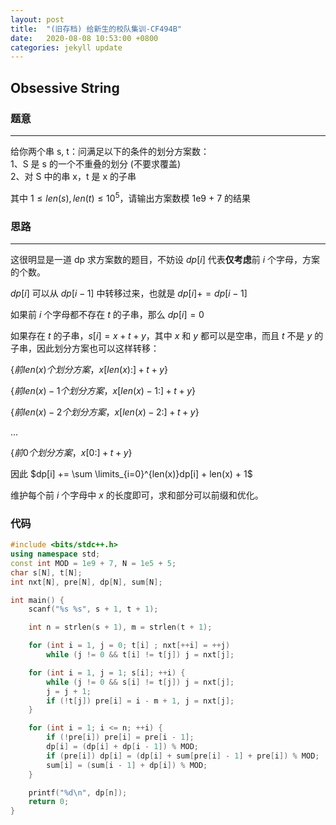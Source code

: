 ```yaml
---
layout: post
title:  "(旧存档) 给新生的校队集训-CF494B"
date:   2020-08-08 10:53:00 +0800
categories: jekyll update
---
```

## Obsessive String

### 题意

---
给你两个串 s, t：问满足以下的条件的划分方案数：  
1、S 是 s 的一个不重叠的划分 (不要求覆盖)  
2、对 S 中的串 x，t 是 x 的子串

其中 $1\le len(s), len(t)\le10^5$，请输出方案数模 1e9 + 7 的结果

### 思路

---
这很明显是一道 dp 求方案数的题目，不妨设 $dp[i]$ 代表**仅考虑**前 $i$ 个字母，方案的个数。

$dp[i]$ 可以从 $dp[i-1]$ 中转移过来，也就是 $dp[i] += dp[i - 1]$

如果前 $i$ 个字母都不存在 $t$ 的子串，那么 $dp[i] = 0$

如果存在 $t$ 的子串，$s[i] = x + t + y$，其中 $x$ 和 $y$ 都可以是空串，而且 $t$ 不是 $y$ 的子串，因此划分方案也可以这样转移：

$\{前 len(x) 个划分方案，x[len(x): ] + t + y\}$

$\{前 len(x) - 1 个划分方案，x[len(x) - 1: ] + t + y\}$

$\{前 len(x) - 2 个划分方案，x[len(x) - 2: ] + t + y\}$

...

$\{前 0 个划分方案，x[0: ] + t + y\}$

因此 $dp[i] += \sum \limits_{i=0}^{len(x)}dp[i] + len(x) + 1$

维护每个前 $i$ 个字母中 $x$ 的长度即可，求和部分可以前缀和优化。

### 代码

```c++
#include <bits/stdc++.h>
using namespace std;
const int MOD = 1e9 + 7, N = 1e5 + 5;
char s[N], t[N];
int nxt[N], pre[N], dp[N], sum[N];

int main() {
    scanf("%s %s", s + 1, t + 1);

    int n = strlen(s + 1), m = strlen(t + 1);

    for (int i = 1, j = 0; t[i] ; nxt[++i] = ++j)
        while (j != 0 && t[i] != t[j]) j = nxt[j];

    for (int i = 1, j = 1; s[i]; ++i) {
        while (j != 0 && s[i] != t[j]) j = nxt[j];
        j = j + 1;
        if (!t[j]) pre[i] = i - m + 1, j = nxt[j];
    }

    for (int i = 1; i <= n; ++i) {
        if (!pre[i]) pre[i] = pre[i - 1];
        dp[i] = (dp[i] + dp[i - 1]) % MOD;
        if (pre[i]) dp[i] = (dp[i] + sum[pre[i] - 1] + pre[i]) % MOD;
        sum[i] = (sum[i - 1] + dp[i]) % MOD;
    }

    printf("%d\n", dp[n]);
    return 0;
}
```
